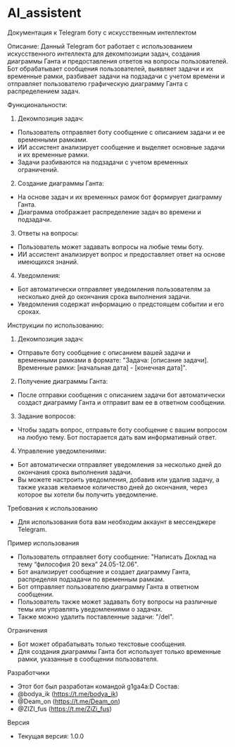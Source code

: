 # AI_assistent
Документация к Telegram боту с искусственным интеллектом

Описание:
Данный Telegram бот работает с использованием искусственного интеллекта для декомпозиции задач, создания диаграммы Ганта и предоставления ответов на вопросы пользователей. Бот обрабатывает сообщения пользователей, выявляет задачи и их временные рамки, разбивает задачи на подзадачи с учетом времени и отправляет пользователю графическую диаграмму Ганта с распределением задач.

Функциональности:
1.	Декомпозиция задач:
-   Пользователь отправляет боту сообщение с описанием задачи и ее временными рамками.
-	ИИ ассистент анализирует сообщение и выделяет основные задачи и их временные рамки.
-	Задачи разбиваются на подзадачи с учетом временных ограничений.

2.	Создание диаграммы Ганта:
-	На основе задач и их временных рамок бот формирует диаграмму Ганта.
-	Диаграмма отображает распределение задач во времени и подзадачи.

3.	Ответы на вопросы:
-	Пользователь может задавать вопросы на любые темы боту.
-	ИИ ассистент анализирует вопрос и предоставляет ответ на основе имеющихся знаний.

4.	Уведомления:
-	Бот автоматически отправляет уведомления пользователям за несколько дней до окончания срока выполнения задачи.
-	Уведомления содержат информацию о предстоящем событии и его сроках.

Инструкции по использованию:
1.	Декомпозиция задач:
- Отправьте боту сообщение с описанием вашей задачи и временными рамками в формате: "Задача: [описание задачи]. Временные рамки: [начальная дата] - [конечная дата]".

2.	Получение диаграммы Ганта:
- После отправки сообщения с описанием задачи бот автоматически создаст диаграмму Ганта и отправит вам ее в ответном сообщении.

3.	Задание вопросов:
- Чтобы задать вопрос, отправьте боту сообщение с вашим вопросом на любую тему. Бот постарается дать вам информативный ответ.

4.	Управление уведомлениями:
- Бот автоматически отправляет уведомления за несколько дней до окончания срока выполнения задачи.
- Вы можете настроить уведомления, добавив или удалив задачу, а также указав желаемое количество дней до окончания, через которое вы хотели бы получить уведомление.

Требования к использованию
- Для использования бота вам необходим аккаунт в мессенджере Telegram.

Пример использования
-	Пользователь отправляет боту сообщение: "Написать Доклад на тему “философия 20 века” 24.05-12.06".
-	Бот анализирует сообщение и создает диаграмму Ганта, распределяя подзадачи по временным рамкам.
-	Бот отправляет пользователю диаграмму Ганта в ответном сообщении.
-	Пользователь также может задавать боту вопросы на различные темы или управлять уведомлениями о задачах.
-	Также можно удалить поставленные задачи: "/del".

Ограничения
- Бот может обрабатывать только текстовые сообщения.
- Для создания диаграммы Ганта бот использует только временные рамки, указанные в сообщении пользователя.

Разработчики
- Этот бот был разработан командой g1ga4a:D 
Состав: 
-	@bodya_ik (https://t.me/bodya_ik)
-	@Deam_on (https://t.me/Deam_on)
-	@ZIZI_fus (https://t.me/ZiZi_fus)

Версия
- Текущая версия: 1.0.0
